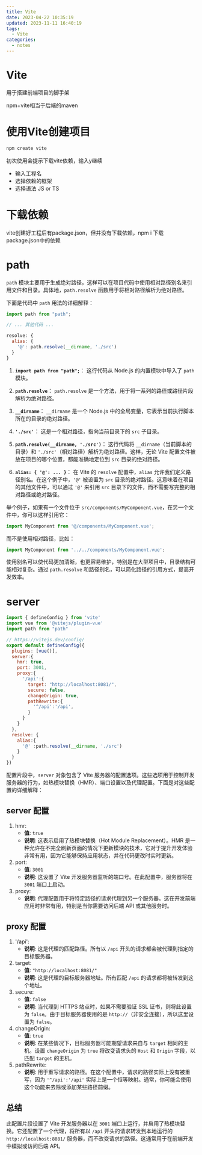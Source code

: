 ```yaml
---
title: Vite
date: 2023-04-22 10:35:19
updated: 2023-11-11 16:40:19
tags:
  - Vite
categories:
  - notes
---
```


# Vite

用于搭建前端项目的脚手架

npm+vite相当于后端的maven

# 使用Vite创建项目

```bash
npm create vite
```

初次使用会提示下载vite依赖，输入y继续

- 输入工程名
- 选择依赖的框架
- 选择语法 JS or TS

# 下载依赖

vite创建好工程后有package.json，但并没有下载依赖，npm i 下载package.json中的依赖

# path

`path` 模块主要用于生成绝对路径，这样可以在项目代码中使用相对路径别名来引用文件和目录。具体地，`path.resolve` 函数用于将相对路径解析为绝对路径。

下面是代码中 `path` 用法的详细解释：

```javascript
import path from "path";

// ... 其他代码 ...

resolve: {
  alias: {
    '@': path.resolve(__dirname, './src')
  }
}
```

1. **`import path from "path";`**：
   这行代码从 Node.js 的内置模块中导入了 `path` 模块。

2. **`path.resolve`**：
   `path.resolve` 是一个方法，用于将一系列的路径或路径片段解析为绝对路径。

3. **`__dirname`**：
   `__dirname` 是一个 Node.js 中的全局变量，它表示当前执行脚本所在的目录的绝对路径。

4. **`'./src'`**：
   这是一个相对路径，指向当前目录下的 `src` 子目录。

5. **`path.resolve(__dirname, './src')`**：
   这行代码将 `__dirname`（当前脚本的目录）和 `'./src'`（相对路径）解析为绝对路径。这样，无论 Vite 配置文件被放在项目的哪个位置，都能准确地定位到 `src` 目录的绝对路径。

6. **`alias: { '@': ... }`**：
   在 Vite 的 `resolve` 配置中，`alias` 允许我们定义路径别名。在这个例子中，`'@'` 被设置为 `src` 目录的绝对路径。这意味着在项目的其他文件中，可以通过 `'@'` 来引用 `src` 目录下的文件，而不需要写完整的相对路径或绝对路径。

举个例子，如果有一个文件位于 `src/components/MyComponent.vue`，在另一个文件中，你可以这样引用它：

```javascript
import MyComponent from '@/components/MyComponent.vue';
```

而不是使用相对路径，比如：

```javascript
import MyComponent from '../../components/MyComponent.vue';
```

使用别名可以使代码更加清晰，也更容易维护，特别是在大型项目中，目录结构可能相对复杂。通过 `path.resolve` 和路径别名，可以简化路径的引用方式，提高开发效率。

# server

```js
import { defineConfig } from 'vite'
import vue from '@vitejs/plugin-vue'
import path from "path"

// https://vitejs.dev/config/
export default defineConfig({
  plugins: [vue()],
  server:{
    hmr: true,
    port: 3001,
    proxy:{
      '/api':{
        target: "http://localhost:8081/",
        secure: false,
        changeOrigin: true,
        pathRewrite:{
          '^/api':'/api',
        }
      }
    }
  },
  resolve: {
    alias:{
      '@' :path.resolve(__dirname, './src')
    }
  }
})

```



配置片段中，`server` 对象包含了 Vite 服务器的配置选项。这些选项用于控制开发服务器的行为，如热模块替换（HMR）、端口设置以及代理配置。下面是对这些配置的详细解释：

## server 配置

1. hmr:
   - **值**: `true`
   - **说明**: 这表示启用了热模块替换（Hot Module Replacement）。HMR 是一种允许在不完全刷新页面的情况下更新模块的技术，它对于提升开发体验非常有用，因为它能够保持应用状态，并在代码更改时实时更新。
2. port:
   - **值**: `3001`
   - **说明**: 这设置了 Vite 开发服务器监听的端口号。在此配置中，服务器将在 `3001` 端口上启动。
3. proxy:
   - **说明**: 代理配置用于将特定路径的请求代理到另一个服务器。这在开发前端应用时非常有用，特别是当你需要访问后端 API 或其他服务时。

## proxy 配置

1. '/api':
   - **说明**: 这是代理的匹配路径。所有以 `/api` 开头的请求都会被代理到指定的目标服务器。
2. target:
   - **值**: `"http://localhost:8081/"`
   - **说明**: 这是代理的目标服务器地址。所有匹配 `/api` 的请求都将被转发到这个地址。
3. secure:
   - **值**: `false`
   - **说明**: 当代理到 HTTPS 站点时，如果不需要验证 SSL 证书，则将此设置为 `false`。由于目标服务器使用的是 `http://`（非安全连接），所以这里设置为 `false`。
4. changeOrigin:
   - **值**: `true`
   - **说明**: 在某些情况下，目标服务器可能期望请求来自与 `target` 相同的主机。设置 `changeOrigin` 为 `true` 将改变请求头的 `Host` 和 `Origin` 字段，以匹配 `target` 的主机。
5. pathRewrite:
   - **说明**: 用于重写请求的路径。在这个配置中，请求的路径实际上没有被重写，因为 `'^/api':'/api'` 实际上是一个恒等映射。通常，你可能会使用这个功能来去除或添加某些路径前缀。

## 总结

此配置片段设置了 Vite 开发服务器以在 `3001` 端口上运行，并启用了热模块替换。它还配置了一个代理，将所有以 `/api` 开头的请求转发到本地运行的 `http://localhost:8081/` 服务器，而不改变请求的路径。这通常用于在前端开发中模拟或访问后端 API。